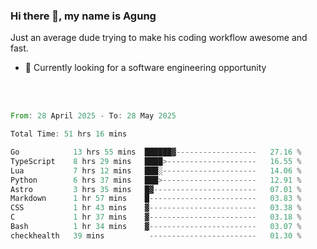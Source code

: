 ### Hi there 👋, my name is Agung
Just an average dude trying to make his coding workflow awesome and fast.

<!--
**agungfir98/agungfir98** is a ✨ _special_ ✨ repository because its `README.md` (this file) appears on your GitHub profile.
-->

- 🔭 Currently looking for a software engineering opportunity
<br/>
<br/>
<!--START_SECTION:waka-->

```rust
From: 28 April 2025 - To: 28 May 2025

Total Time: 51 hrs 16 mins

Go            13 hrs 55 mins  ██████▓------------------   27.16 %
TypeScript    8 hrs 29 mins   ████>--------------------   16.55 %
Lua           7 hrs 12 mins   ███░---------------------   14.06 %
Python        6 hrs 37 mins   ███>---------------------   12.91 %
Astro         3 hrs 35 mins   █▓-----------------------   07.01 %
Markdown      1 hr 57 mins    █------------------------   03.83 %
CSS           1 hr 43 mins    ▓------------------------   03.38 %
C             1 hr 37 mins    ▓------------------------   03.18 %
Bash          1 hr 34 mins    ▓------------------------   03.07 %
checkhealth   39 mins          ------------------------   01.30 %
```

<!--END_SECTION:waka-->
